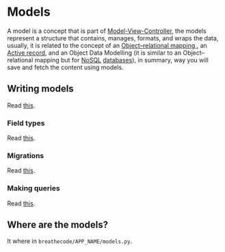 # Models

A model is a concept that is part of [Model-View-Controller](https://en.wikipedia.org/wiki/Model–view–controller), the models represent a structure that contains, manages, formats, and wraps the data, usually, it is related to the concept of an [Object–relational mapping
](https://en.wikipedia.org/wiki/Object–relational_mapping), an [Active record](https://en.wikipedia.org/wiki/Active_record_pattern), and an Object Data Modelling (it is similar to an Object–relational mapping but for [NoSQL](https://en.wikipedia.org/wiki/NoSQL) [databases](https://en.wikipedia.org/wiki/Database)), in summary, way you will save and fetch the content using models.

## Writing models

Read [this](https://docs.djangoproject.com/en/5.0/topics/db/models/).

### Field types

Read [this](https://docs.djangoproject.com/en/5.0/ref/models/fields/#field-types).

### Migrations

Read [this](https://docs.djangoproject.com/en/5.0/topics/migrations/).

### Making queries

Read [this](https://docs.djangoproject.com/en/5.0/topics/db/queries/).

## Where are the models?

It where in `breathecode/APP_NAME/models.py`.
